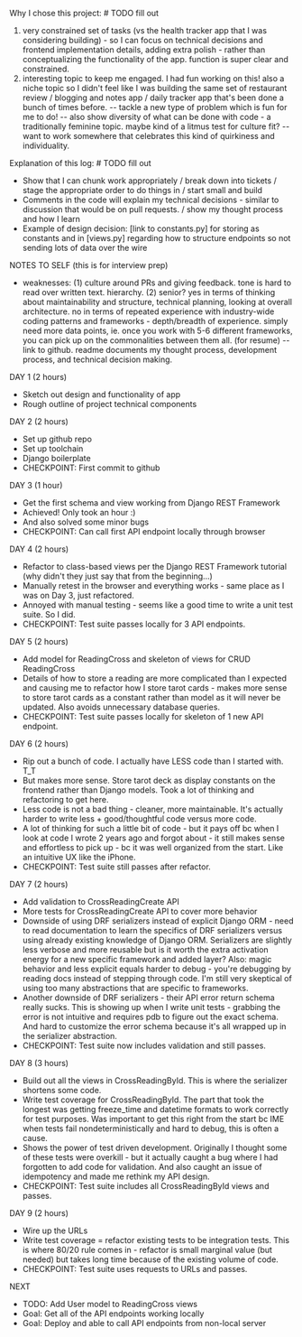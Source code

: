 Why I chose this project: # TODO fill out

1) very constrained set of tasks (vs the health tracker app that I was considering building) - so I can focus on technical decisions and frontend implementation details, adding extra polish - rather than conceptualizing the functionality of the app. function is super clear and constrained.
2) interesting topic to keep me engaged. I had fun working on this! also a niche topic so I didn't feel like I was building the same set of restaurant review / blogging and notes app / daily tracker app that's been done a bunch of times before. -- tackle a new type of problem which is fun for me to do! -- also show diversity of what can be done with code - a traditionally feminine topic. maybe kind of a litmus test for culture fit? -- want to work somewhere that celebrates this kind of quirkiness and individuality.

Explanation of this log: # TODO fill out
- Show that I can chunk work appropriately / break down into tickets / stage the appropriate order to do things in / start small and build
- Comments in the code will explain my technical decisions - similar to discussion that would be on pull requests. / show my thought process and how I learn
- Example of design decision: [link to constants.py] for storing as constants and in [views.py] regarding how to structure endpoints so not sending lots of data over the wire

NOTES TO SELF (this is for interview prep)
- weaknesses: (1) culture around PRs and giving feedback. tone is hard to read over written text. hierarchy. (2) senior? yes in terms of thinking about maintainability and structure, technical planning, looking at overall architecture. no in terms of repeated experience with industry-wide coding patterns and frameworks - depth/breadth of experience. simply need more data points, ie. once you work with 5-6 different frameworks, you can pick up on the commonalities between them all.
(for resume) -- link to github. readme documents my thought process, development process, and technical decision making.

DAY 1 (2 hours)

* Sketch out design and functionality of app
* Rough outline of project technical components

DAY 2 (2 hours)

* Set up github repo
* Set up toolchain
* Django boilerplate
* CHECKPOINT: First commit to github

DAY 3 (1 hour)

* Get the first schema and view working from Django REST Framework
* Achieved! Only took an hour :)
* And also solved some minor bugs
* CHECKPOINT: Can call first API endpoint locally through browser

DAY 4 (2 hours)

* Refactor to class-based views per the Django REST Framework tutorial (why didn't they just say that from the beginning...)
* Manually retest in the browser and everything works - same place as I was on Day 3, just refactored.
* Annoyed with manual testing - seems like a good time to write a unit test suite. So I did.
* CHECKPOINT: Test suite passes locally for 3 API endpoints.

DAY 5 (2 hours)

* Add model for ReadingCross and skeleton of views for CRUD ReadingCross
* Details of how to store a reading are more complicated than I expected and causing me to refactor how I store tarot cards - makes more sense to store tarot cards as a constant rather than model as it will never be updated. Also avoids unnecessary database queries.
* CHECKPOINT: Test suite passes locally for skeleton of 1 new API endpoint.

DAY 6 (2 hours)

* Rip out a bunch of code. I actually have LESS code than I started with. T_T
* But makes more sense. Store tarot deck as display constants on the frontend rather than Django models. Took a lot of thinking and refactoring to get here.
* Less code is not a bad thing - cleaner, more maintainable. It's actually harder to write less + good/thoughtful code versus more code.
* A lot of thinking for such a little bit of code - but it pays off bc when I look at code I wrote 2 years ago and forgot about - it still makes sense and effortless to pick up - bc it was well organized from the start. Like an intuitive UX like the iPhone.
* CHECKPOINT: Test suite still passes after refactor.

DAY 7 (2 hours)
* Add validation to CrossReadingCreate API
* More tests for CrossReadingCreate API to cover more behavior
* Downside of using DRF serializers instead of explicit Django ORM - need to read documentation to learn the specifics of DRF serializers versus using already existing knowledge of Django ORM. Serializers are slightly less verbose and more reusable but is it worth the extra activation energy for a new specific framework and added layer? Also: magic behavior and less explicit equals harder to debug - you're debugging by reading docs instead of stepping through code. I'm still very skeptical of using too many abstractions that are specific to frameworks.
* Another downside of DRF serializers - their API error return schema really sucks. This is showing up when I write unit tests - grabbing the error is not intuitive and requires pdb to figure out the exact schema. And hard to customize the error schema because it's all wrapped up in the serializer abstraction.
* CHECKPOINT: Test suite now includes validation and still passes.

DAY 8 (3 hours)
* Build out all the views in CrossReadingById. This is where the serializer shortens some code.
* Write test coverage for CrossReadingById. The part that took the longest was getting freeze_time and datetime formats to work correctly for test purposes. Was important to get this right from the start bc IME when tests fail nondeterministically and hard to debug, this is often a cause.
* Shows the power of test driven development. Originally I thought some of these tests were overkill - but it actually caught a bug where I had forgotten to add code for validation. And also caught an issue of idempotency and made me rethink my API design.
* CHECKPOINT: Test suite includes all CrossReadingById views and passes.

DAY 9 (2 hours)
* Wire up the URLs
* Write test coverage = refactor existing tests to be integration tests. This is where 80/20 rule comes in - refactor is small marginal value (but needed) but takes long time because of the existing volume of code.
* CHECKPOINT: Test suite uses requests to URLs and passes.

NEXT
* TODO: Add User model to ReadingCross views
* Goal: Get all of the API endpoints working locally
* Goal: Deploy and able to call API endpoints from non-local server
